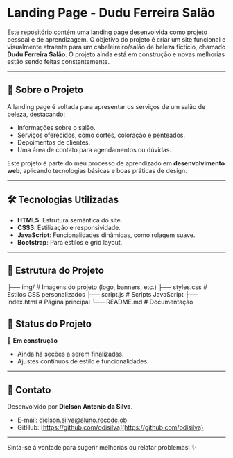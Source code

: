 # Landing Page - Dudu Ferreira Salão

Este repositório contém uma landing page desenvolvida como projeto pessoal e de aprendizagem. O objetivo do projeto é criar um site funcional e visualmente atraente para um cabeleireiro/salão de beleza fictício, chamado **Dudu Ferreira Salão**. O projeto ainda está em construção e novas melhorias estão sendo feitas constantemente.

---

## 🚀 Sobre o Projeto

A landing page é voltada para apresentar os serviços de um salão de beleza, destacando:  
- Informações sobre o salão.  
- Serviços oferecidos, como cortes, coloração e penteados.  
- Depoimentos de clientes.  
- Uma área de contato para agendamentos ou dúvidas.

Este projeto é parte do meu processo de aprendizado em **desenvolvimento web**, aplicando tecnologias básicas e boas práticas de design.

---

## 🛠️ Tecnologias Utilizadas

- **HTML5**: Estrutura semântica do site.  
- **CSS3**: Estilização e responsividade.  
- **JavaScript**: Funcionalidades dinâmicas, como rolagem suave.  
- **Bootstrap**: Para estilos e grid layout.  

---

## 📂 Estrutura do Projeto

├── img/ # Imagens do projeto (logo, banners, etc.) 
├── styles.css # Estilos CSS personalizados 
├── script.js # Scripts JavaScript 
├── index.html # Página principal 
└── README.md # Documentação

## 📝 Status do Projeto

🔨 **Em construção**  
- Ainda há seções a serem finalizadas.  
- Ajustes contínuos de estilo e funcionalidades.  

---

## 📧 Contato

Desenvolvido por **Dielson Antonio da Silva**.  
- E-mail: dielson.silva@aluno.recode.ob  
- GitHub: [https://github.com/odisilva](https://github.com/odisilva)

---

Sinta-se à vontade para sugerir melhorias ou relatar problemas! ✨
